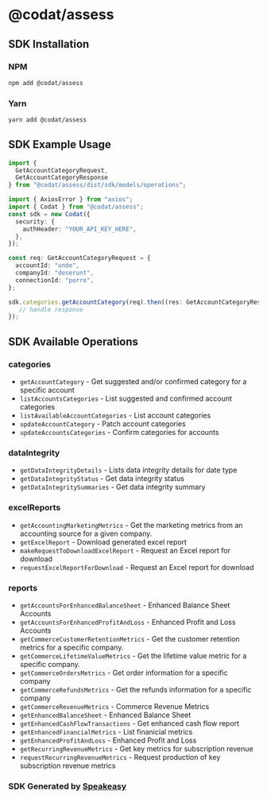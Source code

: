 # @codat/assess

<!-- Start SDK Installation -->
## SDK Installation

### NPM

```bash
npm add @codat/assess
```

### Yarn

```bash
yarn add @codat/assess
```
<!-- End SDK Installation -->

## SDK Example Usage
<!-- Start SDK Example Usage -->
```typescript
import {
  GetAccountCategoryRequest,
  GetAccountCategoryResponse
} from "@codat/assess/dist/sdk/models/operations";

import { AxiosError } from "axios";
import { Codat } from "@codat/assess";
const sdk = new Codat({
  security: {
    authHeader: "YOUR_API_KEY_HERE",
  },
});

const req: GetAccountCategoryRequest = {
  accountId: "unde",
  companyId: "deserunt",
  connectionId: "porro",
};

sdk.categories.getAccountCategory(req).then((res: GetAccountCategoryResponse | AxiosError) => {
   // handle response
});
```
<!-- End SDK Example Usage -->

<!-- Start SDK Available Operations -->
## SDK Available Operations


### categories

* `getAccountCategory` - Get suggested and/or confirmed category for a specific account
* `listAccountsCategories` - List suggested and confirmed account categories
* `listAvailableAccountCategories` - List account categories
* `updateAccountCategory` - Patch account categories
* `updateAccountsCategories` - Confirm categories for accounts

### dataIntegrity

* `getDataIntegrityDetails` - Lists data integrity details for date type
* `getDataIntegrityStatus` - Get data integrity status
* `getDataIntegritySummaries` - Get data integrity summary

### excelReports

* `getAccountingMarketingMetrics` - Get the marketing metrics from an accounting source for a given company.
* `getExcelReport` - Download generated excel report
* `makeRequestToDownloadExcelReport` - Request an Excel report for download
* `requestExcelReportForDownload` - Request an Excel report for download

### reports

* `getAccountsForEnhancedBalanceSheet` - Enhanced Balance Sheet Accounts
* `getAccountsForEnhancedProfitAndLoss` - Enhanced Profit and Loss Accounts
* `getCommerceCustomerRetentionMetrics` - Get the customer retention metrics for a specific company.
* `getCommerceLifetimeValueMetrics` - Get the lifetime value metric for a specific company.
* `getCommerceOrdersMetrics` - Get order information for a specific company
* `getCommerceRefundsMetrics` - Get the refunds information for a specific company
* `getCommerceRevenueMetrics` - Commerce Revenue Metrics
* `getEnhancedBalanceSheet` - Enhanced Balance Sheet
* `getEnhancedCashFlowTransactions` - Get enhanced cash flow report
* `getEnhancedFinancialMetrics` - List finanicial metrics
* `getEnhancedProfitAndLoss` - Enhanced Profit and Loss
* `getRecurringRevenueMetrics` - Get key metrics for subscription revenue
* `requestRecurringRevenueMetrics` - Request production of key subscription revenue metrics
<!-- End SDK Available Operations -->

### SDK Generated by [Speakeasy](https://docs.speakeasyapi.dev/docs/using-speakeasy/client-sdks)
